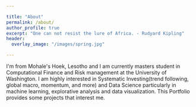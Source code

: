 ```yaml
---

title: "About"
permalink: /about/
author_profile: true
excerpt: "One can not resist the lure of Africa. - Rudyard Kipling"
header:
  overlay_image: "/images/spring.jpg"

---
```


I'm from Mohale's Hoek, Lesotho and I am currently masters student in Computational Finance and Risk management at the University of Washington. I am highly interested in Systematic Investing(trend following, global macro, momentum, and more) and Data Science particularly in machine learning, explorative analysis and data visualization. This Portfolio provides some projects that interest me.
